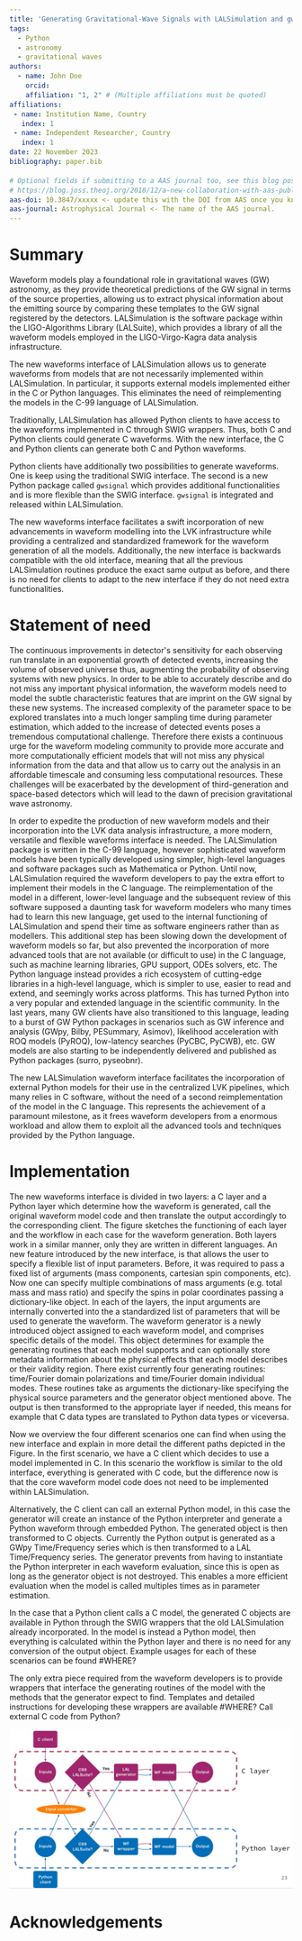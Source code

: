 ```yaml
---
title: 'Generating Gravitational-Wave Signals with LALSimulation and gwsignal'
tags:
  - Python
  - astronomy
  - gravitational waves
authors:
  - name: John Doe
    orcid: 
    affiliation: "1, 2" # (Multiple affiliations must be quoted)
affiliations:
 - name: Institution Name, Country
   index: 1
 - name: Independent Researcher, Country
   index: 1
date: 22 November 2023
bibliography: paper.bib

# Optional fields if submitting to a AAS journal too, see this blog post:
# https://blog.joss.theoj.org/2018/12/a-new-collaboration-with-aas-publishing
aas-doi: 10.3847/xxxxx <- update this with the DOI from AAS once you know it.
aas-journal: Astrophysical Journal <- The name of the AAS journal.
---
```


# Summary

Waveform models play a foundational role in gravitational waves (GW) astronomy, as they provide theoretical predictions of the GW signal in terms of the source properties, allowing us to extract physical information about the emitting source by comparing these templates to the GW signal registered by the detectors. LALSimulation is the software package within the LIGO-Algorithms Library (LALSuite), which provides a library of all the waveform models employed in the LIGO-Virgo-Kagra data analysis infrastructure. 

The new waveforms interface of LALSimulation allows us to generate waveforms from models that are not necessarily implemented within LALSimulation. In particular, it supports external models implemented either in the C or Python languages. This eliminates the need of reimplementing the models in the C-99 language of LALSimulation.

Traditionally, LALSimulation has allowed Python clients to have access to the waveforms implemented in C through SWIG wrappers. Thus, both C and Python clients could generate C waveforms. With the new interface, the C and Python clients can generate both C and Python waveforms.

Python clients have additionally two possibilities to generate waveforms. One is keep using the traditional SWIG interface. The second is a new Python package called $\texttt{gwsignal}$ which provides additional functionalities and is more flexible than the SWIG interface. $\texttt{gwsignal}$ is integrated and released within LALSimulation.

The new waveforms interface facilitates a swift incorporation of new advancements in waveform modelling into the LVK infrastructure while providing a centralized and standardized framework for the waveform generation of all the models. Additionally, the new interface is backwards compatible with the old interface, meaning that all the previous LALSimulation routines produce the exact same output as before, and there is no need for clients to adapt to the new interface if they do not need extra functionalities.


# Statement of need

The continuous improvements in detector's sensitivity for each observing run translate in an exponential growth of detected events, increasing the volume of observed universe thus, augmenting the probability of observing systems with new physics. In order to be able to accurately describe and do not miss any important physical information, the waveform models need to model the subtle characteristic features that are imprint on the GW signal by these new systems. The increased complexity of the parameter space to be explored translates into a much longer sampling time during parameter estimation, which added to the increase of detected events poses a tremendous computational challenge. Therefore there exists a continuous urge for the waveform modeling community to provide more accurate and more computationally efficient models that will not miss any physical information from the data and that allow us to carry out the analysis in an affordable timescale and consuming less computational resources. These challenges will be exacerbated by the development of third-generation and space-based detectors which will lead to the dawn of precision gravitational wave astronomy.

In order to expedite the production of new waveform models and their incorporation into the LVK data analysis infrastructure, a more modern, versatile and flexible waveforms interface is needed. The LALSimulation package is written in the C-99 language, however sophisticated waveform models have been typically developed using simpler, high-level languages and software packages such as Mathematica or Python. Until now, LALSimulation required the waveform developers to pay the extra effort to implement their models in the C language. The reimplementation of the model in a different, lower-level language and the subsequent review of this software supposed a daunting task for waveform modelers who many times had to learn this new language, get used to the internal functioning of LALSimulation and spend their time as software engineers rather than as modellers. This additional step has been slowing down the development of waveform models so far, but also prevented the incorporation of more advanced tools that are not available (or difficult to use) in the C language, such as machine learning libraries, GPU support, ODEs solvers, etc. The Python language instead provides a rich ecosystem of cutting-edge libraries in a high-level language, which is simpler to use, easier to read and extend, and seemingly works across platforms. This has turned Python into a very popular and extended language in the scientific community. In the last years, many GW clients have also transitioned to this language, leading to a burst of GW Python packages in scenarios such as GW inference and analysis (GWpy, Bilby, PESummary, Asimov), likelihood acceleration with ROQ models (PyROQ), low-latency searches (PyCBC, PyCWB), etc. GW models are also starting to be independently delivered and published as Python packages (surro, pyseobnr). 

The new LALSimulation waveform interface facilitates the incorporation of external Python models for their use in the centralized LVK pipelines, which many relies in C software, without the need of a second reimplementation of the model in the C language. This represents the achievement of a paramount milestone, as it frees waveform developers from a enormous workload and allow them to exploit all the advanced tools and techniques provided by the Python language.

# Implementation

The new waveforms interface is divided in two layers: a C layer and a Python layer which determine how the waveform is generated, call the original waveform model code and then translate the output accordingly to the corresponding client. The figure sketches the functioning of each layer and the workflow in each case for the waveform generation. Both layers work in a similar manner, only they are written in different languages. An new feature introduced by the new interface, is that allows the user to specify a flexible list of input parameters. Before, it was required to pass a fixed list of arguments (mass components, cartesian spin components, etc). Now one can specify multiple combinations of mass arguments (e.g. total mass and mass ratio) and specify the spins in polar coordinates passing a dictionary-like object. In each of the layers, the input arguments are internally converted into the a standardized list of parameters that will be used to generate the waveform. The waveform generator is a newly introduced object assigned to each waveform model, and comprises specific details of the model. This object determines for example the generating routines that each model supports and can optionally store metadata information about the physical effects that each model describes or their validity region. There exist currently four generating routines: time/Fourier domain polarizations and time/Fourier domain individual modes. These routines take as arguments the dictionary-like specifying the physical source parameters and the generator object mentioned above. The output is then transformed to the appropriate layer if needed, this means for example that C data types are translated to Python data types or viceversa.

Now we overview the four different scenarios one can find when using the new interface and explain in more detail the different paths depicted in the Figure. In the first scenario, we have a C client which decides to use a model implemented in C. In this scenario the workflow is similar to the old interface, everything is generated with C code, but the difference now is that the core waveform model code does not need to be implemented within LALSimulation.

Alternatively, the C client can call an external Python model, in this case the generator will create an instance of the Python interpreter and generate a Python waveform through embedded Python. The generated object is then transformed to C objects. Currently the Python output is generated as a GWpy Time/Frequency series which is then transformed to a LAL Time/Frequency series. The generator prevents from having to instantiate the Python interpreter in each waveform evaluation, since this is open as long as the generator object is not destroyed. This enables a more efficient evaluation when the model is called multiples times as in parameter estimation.

In the case that a Python client calls a C model, the generated C objects are available in Python through the SWIG wrappers that the old LALSimulation already incorporated. In the model is instead a Python model, then everything is calculated within the Python layer and there is no need for any conversion of the output object. Example usages for each of these scenarios can be found #WHERE?

The only extra piece required from the waveform developers is to provide wrappers that interface the generating routines of the model with the methods that the generator expect to find. Templates and detailed instructions for developing these wrappers are available #WHERE? Call external C code from Python?

![implementation](implementation.png)

# Acknowledgements
















